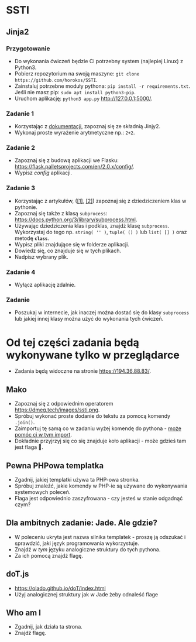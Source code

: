# SSTI

## Jinja2

### Przygotowanie
- Do wykonania ćwiczeń będzie Ci potrzebny system (najlepiej Linux) z Python3.
- Pobierz repozytorium na swoją maszyne: `git clone https://github.com/horokos/SSTI`.
- Zainstaluj potrzebne moduły pythona: `pip install -r requirements.txt`. Jeśli nie masz pip: `sudo apt install python3-pip`.
- Uruchom aplikację: `python3 app.py` http://127.0.0.1:5000/.

### Zadanie 1
- Korzystając z [dokumentacji](https://jinja.palletsprojects.com/en/3.0.x/templates/), zapoznaj się ze składnią Jinjy2.
- Wykonaj proste wyrażenie arytmetyczne np.: `2+2`.

### Zadanie 2
- Zapoznaj się z budową aplikacji we Flasku: https://flask.palletsprojects.com/en/2.0.x/config/.
- Wypisz *config* aplikacji.

### Zadanie 3
- Korzystając z artykułów, ([\[1\]](https://www.geeksforgeeks.org/method-resolution-order-in-python-inheritance/), [\[2\]](https://www.studytonight.com/python-howtos/how-to-find-all-the-subclasses-of-a-class-given-its-name)) zapoznaj się z dziedziczeniem klas w pythonie.
- Zapoznaj się także z klasą `subprocess`: https://docs.python.org/3/library/subprocess.html.
- Używając dziedziczenia klas i podklas, znajdź klasę `subprocess`. Wykorzystaj do tego np. `string( '' )`, `tuple( () )` lub `list( [] )` oraz metodę __`class`__.
- Wypisz pliki znajdujące się w folderze aplikacji.
- Dowiedz się, co znajduje się w tych plikach.
- Nadpisz wybrany plik.

### Zadanie 4
- Wyłącz aplikację zdalnie.

### Zadanie 
- Poszukaj w internecie, jak inaczej można dostać się do klasy `subprocess` lub jakiej innej klasy można użyć do wykonania tych ćwiczeń.

# Od tej części zadania będą wykonywane tylko w przeglądarce

 - Zadania będą widoczne na stronie https://194.36.88.83/.

## Mako
 - Zapoznaj się z odpowiednim operatorem https://dmeg.tech/images/ssti.png.
 - Spróbuj wykonać proste dodanie do tekstu za pomocą komendy `.join()`.
 - Zaimportuj tę samą co w zadaniu wyżej komendę do pythona - [może pomóc ci w tym import](https://0x00sec.org/t/execute-system-commands-in-python-reference/7870).
 - Dokładnie przyjrzyj się co się znajduje koło aplikacji - może gdzieś tam jest flaga 👀.

## Pewna PHPowa templatka
- Zgadnij, jakiej templatki używa ta PHP-owa stronka.
- Spróbuj znaleźć, jakie komendy w PHP-ie są używane do wykonywania systemowych poleceń.
- Flaga jest odpowiednio zaszyfrowana - czy jesteś w stanie odgadnąć czym?

## Dla ambitnych zadanie: Jade. Ale gdzie?
- W poleceniu ukryta jest nazwa silnika templatek - proszę ją odszukać i sprawdzić, jaki język programowania wykorzystuje.
- Znajdź w *tym* języku analogiczne struktury do tych pythona.
- Za ich pomocą znajdź flagę.

## doT.js
- https://olado.github.io/doT/index.html
- Użyj analogicznej struktury jak w Jade żeby odnaleść flage

## Who am I
- Zgadnij, jak działa ta strona.
- Znajdź flagę.
